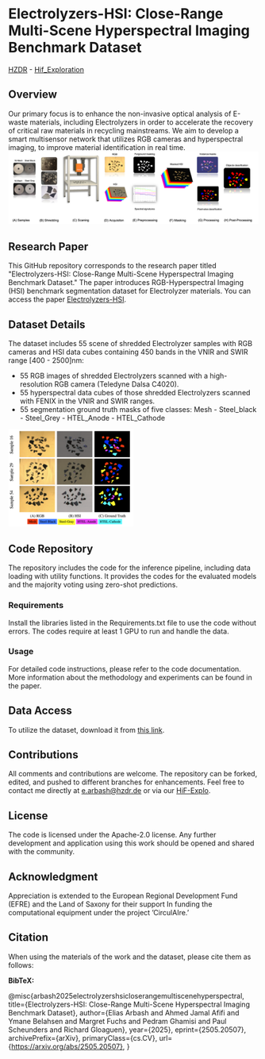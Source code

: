 # Electrolyzers-HSI: Close-Range Multi-Scene  Hyperspectral Imaging Benchmark Dataset
[HZDR](https://hzdr.de) - [Hif_Exploration](https://www.iexplo.space/)
## Overview

Our primary focus is to enhance the non-invasive optical analysis of E-waste materials, including Electrolyzers in order to accelerate the recovery of critical raw materials in recycling mainstreams. We aim to develop a smart multisensor network that utilizes RGB cameras and hyperspectral imaging, to improve material identification in real time.
![http://url/to/img.png](https://github.com/Elias-Arbash/Electrolyzers-HSI/blob/main/images/acquisition3.png)

## Research Paper

This GitHub repository corresponds to the research paper titled "Electrolyzers-HSI: Close-Range Multi-Scene  Hyperspectral Imaging Benchmark Dataset." The paper introduces RGB-Hyperspectral Imaging (HSI) benchmark segmentation dataset for Electrolyzer materials. You can access the paper [Electrolyzers-HSI](https://arxiv.org/abs/2505.20507).

## Dataset Details

The dataset includes 55 scene of shredded Electrolyzer samples with RGB cameras and HSI data cubes containing 450 bands in the VNIR and SWIR range [400 - 2500]nm:
- 55 RGB images of shredded Electrolyzers scanned with a high-resolution RGB camera (Teledyne Dalsa C4020).
- 55 hyperspectral data cubes of those shredded Electrolyzers scanned with FENIX in the VNIR and SWIR ranges.
- 55 segmentation ground truth masks of five classes: Mesh - Steel_black - Steel_Grey - HTEL_Anode - HTEL_Cathode

<img src="https://github.com/Elias-Arbash/Electrolyzers-HSI/blob/main/images/data.png" width="50%">


## Code Repository

The repository includes the code for the inference pipeline, including data loading with utility functions. It provides the codes for the evaluated models and the majority voting using zero-shot predictions.

### Requirements

Install the libraries listed in the Requirements.txt file to use the code without errors. The codes require at least 1 GPU to run and handle the data.

### Usage

For detailed code instructions, please refer to the code documentation. More information about the methodology and experiments can be found in the paper.

## Data Access

To utilize the dataset, download it from [this link](https://rodare.hzdr.de/record/3668).

## Contributions

All comments and contributions are welcome. The repository can be forked, edited, and pushed to different branches for enhancements. Feel free to contact me directly at e.arbash@hzdr.de or via our [HiF-Explo](https://www.iexplo.space/).

## License

The code is licensed under the Apache-2.0 license. Any further development and application using this work should be opened and shared with the community.

## Acknowledgment 
Appreciation is extended to the European Regional Development Fund (EFRE) and the Land of Saxony for their support
In funding the computational equipment under the project ’CirculAIre.’

## Citation

When using the materials of the work and the dataset, please cite them as follows:

**BibTeX:**

@misc{arbash2025electrolyzershsicloserangemultiscenehyperspectral,
      title={Electrolyzers-HSI: Close-Range Multi-Scene Hyperspectral Imaging Benchmark Dataset}, 
      author={Elias Arbash and Ahmed Jamal Afifi and Ymane Belahsen and Margret Fuchs and Pedram Ghamisi and Paul Scheunders and Richard Gloaguen},
      year={2025},
      eprint={2505.20507},
      archivePrefix={arXiv},
      primaryClass={cs.CV},
      url={https://arxiv.org/abs/2505.20507}, 
}
